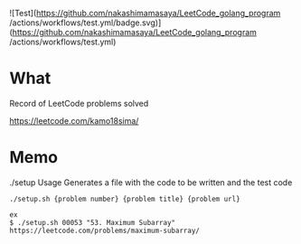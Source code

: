 ![Test](https://github.com/nakashimamasaya/LeetCode_golang_program
/actions/workflows/test.yml/badge.svg)](https://github.com/nakashimamasaya/LeetCode_golang_program
/actions/workflows/test.yml)
# What
Record of LeetCode problems solved

https://leetcode.com/kamo18sima/

# Memo
./setup Usage
Generates a file with the code to be written and the test code
```
./setup.sh {problem number} {problem title} {problem url}

ex
$ ./setup.sh 00053 "53. Maximum Subarray" https://leetcode.com/problems/maximum-subarray/   
```
